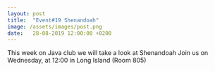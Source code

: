 ```yaml
---
layout: post
title:  "Event#19 Shenandoah"
image: /assets/images/post.png
date:   28-08-2019 12:00:00 +0200
---
```

This week on Java club we will take a look at Shenandoah
Join us on Wednesday, at 12:00 in Long Island (Room 805)